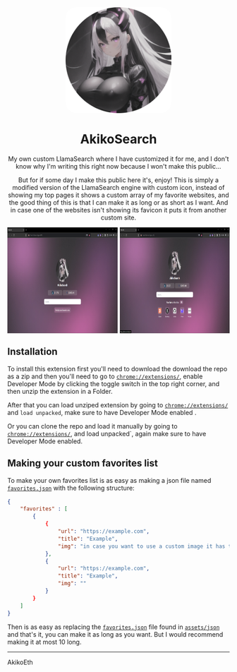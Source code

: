 <div align="center">
<img src="./assets/gif/akikoeth1.png" style="width: 240px; height: 240px; border-radius: 10%;">

# AkikoSearch

My own custom LlamaSearch where I have customized it for me, and I don't know why I'm writing this right now because I won't make this public...

But for if some day I make this public here it's, enjoy! This is simply a modified version of the LlamaSearch engine with custom icon, instead of showing my top pages it shows a custom array of my favorite websites, and the good thing of this is that I can make it as long or as short as I want. And in case one of the websites isn't showing its favicon it puts it from another custom site.

<div style="display: grid;
  grid-template-columns: 1fr 1fr;
  grid-gap: 5px;">
<img src="./assets/screenshots/screenshot2.png" style="height: 240px"><img src="./assets/screenshots/screenshot1.png" style="height: 240px"></div>
</div>

## Installation

To install this extension first you'll need to download the download the repo as a zip and then you'll need to go to [`chrome://extensions/`](chrome://extensions/), enable Developer Mode by clicking the toggle switch in the top right corner, and then unzip the extension in a Folder.

After that you can load unziped extension by going to [`chrome://extensions/`](chrome://extensions/) and `load unpacked`, make sure to have Developer Mode enabled .

Or you can clone the repo and load it manually by going to [`chrome://extensions/`](chrome://extensions/), and load unpacked`, again make sure to have Developer Mode enabled.

## Making your custom favorites list

To make your own favorites list is as easy as making a json file named [`favorites.json`](./assets/json/favorites.json) with the following structure:

```json
{
    "favorites" : [
        {
            {
                "url": "https://example.com",
                "title": "Example",
                "img": "in case you want to use a custom image it has to be an url"
            },
            {
                "url": "https://example.com",
                "title": "Example",
                "img": ""
            }
        }
    ]
}
```

Then is as easy as replacing the [`favorites.json`](./assets/json/favorites.json) file found in [`assets/json`](./assets/json) and that's it, you can make it as long as you want. But I would recommend making it at most 10 long.

---

AkikoEth
